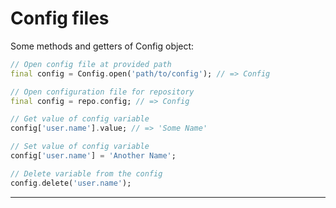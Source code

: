 # Config files

Some methods and getters of Config object:

```dart
// Open config file at provided path
final config = Config.open('path/to/config'); // => Config

// Open configuration file for repository
final config = repo.config; // => Config

// Get value of config variable
config['user.name'].value; // => 'Some Name'

// Set value of config variable
config['user.name'] = 'Another Name';

// Delete variable from the config
config.delete('user.name');
```

---

